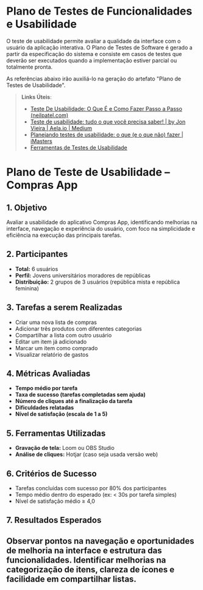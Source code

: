 # Plano de Testes de Funcionalidades e Usabilidade

O teste de usabilidade permite avaliar a qualidade da interface com o usuário da aplicação interativa. O Plano de Testes de Software é gerado a partir da especificação do sistema e consiste em casos de testes que deverão ser executados quando a implementação estiver parcial ou totalmente pronta.

As referências abaixo irão auxiliá-lo na geração do artefato "Plano de Testes de Usabilidade".

> **Links Úteis**:
> - [Teste De Usabilidade: O Que É e Como Fazer Passo a Passo (neilpatel.com)](https://neilpatel.com/br/blog/teste-de-usabilidade/)
> - [Teste de usabilidade: tudo o que você precisa saber! | by Jon Vieira | Aela.io | Medium](https://medium.com/aela/teste-de-usabilidade-o-que-voc%C3%AA-precisa-saber-39a36343d9a6/)
> - [Planejando testes de usabilidade: o que (e o que não) fazer | iMasters](https://imasters.com.br/design-ux/planejando-testes-de-usabilidade-o-que-e-o-que-nao-fazer/)
> - [Ferramentas de Testes de Usabilidade](https://www.usability.gov/how-to-and-tools/resources/templates.html)

# Plano de Teste de Usabilidade – Compras App

## 1. Objetivo
Avaliar a usabilidade do aplicativo Compras App, identificando melhorias na interface, navegação e experiência do usuário, com foco na simplicidade e eficiência na execução das principais tarefas.

## 2. Participantes
- **Total:** 6 usuários  
- **Perfil:** Jovens universitários moradores de repúblicas  
- **Distribuição:** 2 grupos de 3 usuários (república mista e república feminina)

## 3. Tarefas a serem Realizadas
- Criar uma nova lista de compras  
- Adicionar três produtos com diferentes categorias  
- Compartilhar a lista com outro usuário  
- Editar um item já adicionado  
- Marcar um item como comprado  
- Visualizar relatório de gastos  

## 4. Métricas Avaliadas
- **Tempo médio por tarefa**  
- **Taxa de sucesso (tarefas completadas sem ajuda)**  
- **Número de cliques até a finalização da tarefa**
- **Dificuldades relatadas**  
- **Nível de satisfação (escala de 1 a 5)**

## 5. Ferramentas Utilizadas
- **Gravação de tela:** Loom ou OBS Studio  
- **Análise de cliques:** Hotjar (caso seja usada versão web)  

## 6. Critérios de Sucesso
- Tarefas concluídas com sucesso por 80% dos participantes  
- Tempo médio dentro do esperado (ex: < 30s por tarefa simples)  
- Nível de satisfação médio ≥ 4,0  

## 7. Resultados Esperados
Observar pontos na navegação e oportunidades de melhoria na interface e estrutura das funcionalidades. Identificar melhorias na categorização de itens, clareza de ícones e facilidade em compartilhar listas.
---


